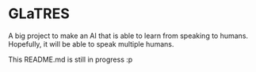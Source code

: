 # GLaTRES

A big project to make an AI that is able to learn from speaking to humans.
Hopefully, it will be able to speak multiple humans.

This README.md is still in progress :p
